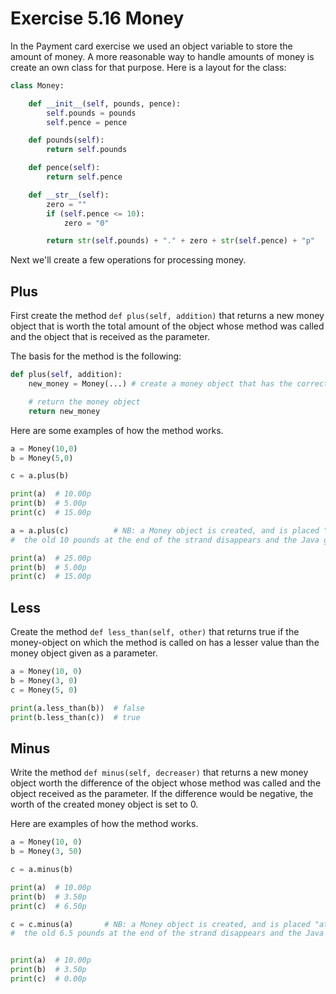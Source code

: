 # Exercise 5.16 Money

In the Payment card exercise we used an object variable to store the amount of money. A more reasonable way to handle amounts of money is create an own class for that purpose. Here is a layout for the class:

```python
class Money:

    def __init__(self, pounds, pence):
        self.pounds = pounds
        self.pence = pence

    def pounds(self):
        return self.pounds

    def pence(self):
        return self.pence

    def __str__(self):
        zero = ""
        if (self.pence <= 10):
            zero = "0"

        return str(self.pounds) + "." + zero + str(self.pence) + "p"
```

Next we'll create a few operations for processing money.

## Plus

First create the method `def plus(self, addition)` that returns a new money object that is worth the total amount of the object whose method was called and the object that is received as the parameter.

The basis for the method is the following:

```python
def plus(self, addition):
    new_money = Money(...) # create a money object that has the correct worth

    # return the money object
    return new_money
```

Here are some examples of how the method works.

```python
a = Money(10,0)
b = Money(5,0)

c = a.plus(b)

print(a)  # 10.00p
print(b)  # 5.00p
print(c)  # 15.00p

a = a.plus(c)          # NB: a Money object is created, and is placed "at the end of the strand connected to a"
#  the old 10 pounds at the end of the strand disappears and the Java garbage collector takes care of it

print(a)  # 25.00p
print(b)  # 5.00p
print(c)  # 15.00p
```

## Less

Create the method `def less_than(self, other)` that returns true if the money-object on which the method is called on has a lesser value than the money object given as a parameter.


```python
a = Money(10, 0)
b = Money(3, 0)
c = Money(5, 0)

print(a.less_than(b))  # false
print(b.less_than(c))  # true
```

## Minus

Write the method `def minus(self, decreaser)` that returns a new money object worth the difference of the object whose method was called and the object received as the parameter. If the difference would be negative, the worth of the created money object is set to 0.

Here are examples of how the method works.

```python
a = Money(10, 0)
b = Money(3, 50)

c = a.minus(b)

print(a)  # 10.00p
print(b)  # 3.50p
print(c)  # 6.50p

c = c.minus(a)       # NB: a Money object is created, and is placed "at the end of the strand connected to c"
#  the old 6.5 pounds at the end of the strand disappears and the Java garbage collector takes care of it


print(a)  # 10.00p
print(b)  # 3.50p
print(c)  # 0.00p
```
